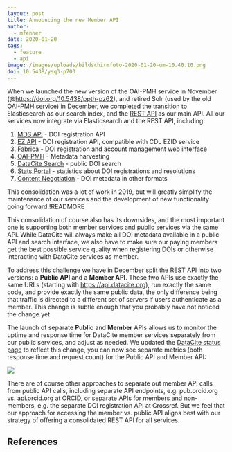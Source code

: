 ```yaml
---
layout: post
title: Announcing the new Member API
author:
  - mfenner
date: 2020-01-20
tags:
  - feature
  - api
image: /images/uploads/bildschirmfoto-2020-01-20-um-10.40.10.png
doi: 10.5438/ysq3-p703
---
```

When we launched the new version of the OAI-PMH service in November (@https://doi.org/10.5438/ppth-pz62),  and retired Solr (used by the old OAI-PMH service) in December, we completed the transition to Elasticsearch as our search index, and the [REST API](https://api.datacite.org) as our main API. All our services now integrate via Elasticsearch and the REST API, including:

1. [MDS API](https://mds.datacite.org) - DOI registration API
2. [EZ API](https://ez.datacite.org) - DOI registration API, compatible with CDL EZID service
3. [Fabrica](https://doi.datacite.org) - DOI registration and account management web interface
4. [OAI-PMH](https://oai.datacite.org) - Metadata harvesting
5. [DataCite Search](https://search.datacite.org) - public DOI search
6. [Stats Portal](https://stats.datacite.org) - statistics about DOI registrations and resolutions
7. [Content Negotiation](https://data.datacite.org) - DOI metadata in other formats

This consolidation was a lot of work in 2019, but will greatly simplify the maintenance  of our services and the development of new functionality going forward.!READMORE

This consolidation of course also has its downsides, and the most important one is supporting both member services and public services via the same API. While DataCite will always make all DOI metadata available in a public API and search interface, we also have to make sure our paying members get the best possible service quality when registering DOIs or otherwise interacting with DataCite services as member.

To address this challenge we have in December split the REST API into two versions: a **Public API** and a **Member API**. These two APIs use exactly the same URLs (starting with https://api.datacite.org), run exactly the same code, and provide exactly the same public data, the only difference being that traffic is directed to a different set of servers if users authenticate as a member. This change is subtle enough that you probably have not noticed the change yet. 

The launch of separate **Public** and **Member** APIs allows us to monitor the uptime and response time for DataCite member services separately from our public services, and adjust as needed. We updated the [DataCite status page](https://status.datacite.org) to reflect this change, you can now see separate metrics (both response time and request count) for the Public API and Member API:

![](/images/uploads/bildschirmfoto-2020-01-20-um-10.40.10.png)

There are of course other approaches to separate out member API calls from public API calls, including separate API endpoints, e.g. pub.orcid.org vs. api.orcid.org at ORCID, or separate APIs for members and non-members, e.g. the separate DOI registration API at Crossref. But we feel that our approach for accessing the member vs. public API aligns best with our strategy of offering a consolidated REST API for all services.

## References
